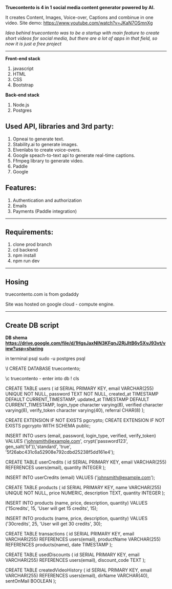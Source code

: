 **Truecontento is 4 in 1 social media content generator powered by AI.**

It creates Content, Images, Voice-over, Captions and combinue in one video.
Site demo: https://www.youtube.com/watch?v=JKaN7OSmnXg

_Idea behind truecontento was to be a startup with main feature to create short videos for social media, but there are a lot of apps in that field, so now it is just a free project_

---

**Front-end stack**

1. javascript
2. HTML
3. CSS
4. Bootstrap

**Back-end stack**

1. Node.js
2. Postgres

## Used API, libraries and 3rd party:

1. Opneai to generate text.
2. Stability.ai to generate images.
3. Elvenlabs to create voice-overs.
4. Google speach-to-text api to generate real-time captions.
5. Ffmpeg library to generate video.
6. Paddle
7. Google

## Features:

1. Authentication and authorization
2. Emails
3. Payments (Paddle integration)

---

## Requirements:

1. clone prod branch
2. cd backend
3. npm install
4. npm run dev

---

## Hosing

truecontento.com is from godaddy

Site was hosted on google cloud - compute engine.

---

## Create DB script

**DB shema https://drive.google.com/file/d/1HgsJaxNIN3KFqnJ2RjJItB6v5XvJ93vt/view?usp=sharing**

in terminal psql
sudo -u postgres psql

\l
CREATE DATABASE truecontento;

\c truecontento - enter into db
\! cls

CREATE TABLE users (
id SERIAL PRIMARY KEY,
email VARCHAR(255) UNIQUE NOT NULL,
password TEXT NOT NULL,
created_at TIMESTAMP DEFAULT CURRENT_TIMESTAMP,
updated_at TIMESTAMP DEFAULT CURRENT_TIMESTAMP,
login_type character varying(8),
verified character varying(8),
verify_token character varying(40),
referral CHAR(8)
);

CREATE EXTENSION IF NOT EXISTS pgcrypto;
CREATE EXTENSION IF NOT EXISTS pgcrypto WITH SCHEMA public;

INSERT INTO users (email, password, login_type, verified, verify_token) VALUES ('johnsmith@example.com', crypt('password123', gen_salt('bf')),'standard', 'true', '5f26abc431c6a52908e792cdbd25238f5dd161e4');

CREATE TABLE userCredits (
id SERIAL PRIMARY KEY,
email VARCHAR(255) REFERENCES users(email),
quantity INTEGER
);

INSERT INTO userCredits (email) VALUES ('johnsmith@example.com');

CREATE TABLE products (
id SERIAL PRIMARY KEY,
name VARCHAR(255) UNIQUE NOT NULL,
price NUMERIC,
description TEXT,
quantity INTEGER
);

INSERT INTO products (name, price, description, quantity) VALUES ('15credits', 15, 'User will get 15 credits', 15);

INSERT INTO products (name, price, description, quantity) VALUES ('30credits', 25, 'User will get 30 credits', 30);

CREATE TABLE transactions (
id SERIAL PRIMARY KEY,
email VARCHAR(255) REFERENCES users(email),
productName VARCHAR(255) REFERENCES products(name),
date TIMESTAMP
);

CREATE TABLE usedDiscounts (
id SERIAL PRIMARY KEY,
email VARCHAR(255) REFERENCES users(email),
discount_code TEXT
);

CREATE TABLE createdVideoHistory (
id SERIAL PRIMARY KEY,
email VARCHAR(255) REFERENCES users(email),
dirName VARCHAR(40),
sentOnMail BOOLEAN
);
